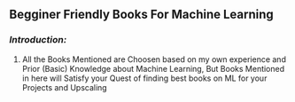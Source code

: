 ## Begginer Friendly Books For Machine Learning

### _Introduction:_
1. All the Books Mentioned are Choosen based on my own experience and Prior (Basic) Knowledge about Machine Learning, But Books Mentioned in here will Satisfy your Quest of finding best books on ML for your Projects and Upscaling  
